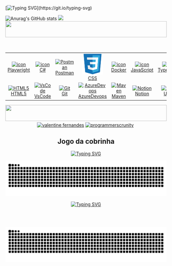 <!--Title @IasmineSilva-->
[![Typing SVG](https://readme-typing-svg.herokuapp.com?font=Fira+Code&pause=1000&color=A020F0&random=false&width=435&lines=Ol%C3%A1%2C+Me+chamo+Iasmine.+;Bem+vindo+ao+meu+perfil+no+Github!)](https://git.io/typing-svg)
<!--<div align="center">
</div>-->

![Anurag's GitHub stats](https://github-readme-stats.vercel.app/api?username=iasminesilva&show_icons=true&theme=buefy)
<img height="180em" src="https://github-readme-stats.vercel.app/api/top-langs/?username=iasminesilva&layout=compact&langs_count=7&theme=buefy"/>
<img width="100%" height="50" src="https://i.imgur.com/dBaSKWF.gif"/>
<div align="center">
  <a href="https://github.com/IasmineSilva">
   <br>
<table align="center">
  <tr>
    <td align="center" width="96">
      <a href="#macropower-tech">
        <img src="https://cdn.jsdelivr.net/gh/devicons/devicon@latest/icons/playwright/playwright-original.svg" alt="icon" width="65" height="65" />
      </a>
      <br>Playwright
    </td>
    <td align="center" width="96">
        <img src="https://techstack-generator.vercel.app/csharp-icon.svg" alt="icon" width="65" height="65" alt="csharp" />
      <br>C#
    </td>
    <td align="center" width="96">
        <img src="https://cdn.jsdelivr.net/gh/devicons/devicon@latest/icons/postman/postman-original.svg" width="65" height="65" alt="Postman" />
      <br>Postman
    </td>
    <td align="center" width="96">
        <img src="https://raw.githubusercontent.com/devicons/devicon/master/icons/css3/css3-original.svg" width="65" height="65" alt="CSS" />
      <br>CSS
    </td>
    <td align="center" width="96">
        <img src="https://techstack-generator.vercel.app/docker-icon.svg" alt="icon" width="65" height="65" />
      <br>Docker
    </td>
    <td align="center" width="96">
        <img src="https://techstack-generator.vercel.app/js-icon.svg" alt="icon" width="65" height="65" />
      <br>JavaScript
    </td>
    <td align="center" width="96">
        <img src="https://techstack-generator.vercel.app/ts-icon.svg" alt="icon" width="65" height="65" />
      <br>TypeScript
    </td>
    <td align="center" width="96">
        <img src="https://user-images.githubusercontent.com/25181517/192108372-f71d70ac-7ae6-4c0d-8395-51d8870c2ef0.png" width="65" height="65" alt="Git" />
      <br>Git
    </td>
    <td align="center" width="96">
        <img src="https://techstack-generator.vercel.app/github-icon.svg" width="65" height="65" alt="Github" />
      <br>Github
    </td>
    <tr>
     <td align="center"  width="96">
        <img src="https://skillicons.dev/icons?i=html" width="48" height="48" alt="HTML5" />
      <br>HTML5
    </td>
    </td>
    <td align="center" width="96">
      <img src="https://skillicons.dev/icons?i=vscode" width="48" height="48" alt="VsCode" />
      <br>VsCode
    </td>
    <td align="center" width="96"> 
        <img src="https://user-images.githubusercontent.com/25181517/192108372-f71d70ac-7ae6-4c0d-8395-51d8870c2ef0.png" width="48" height="48" alt="Git" />
      <br>Git
    </td>
   <td align="center" width="96"> 
        <img src="https://cdn.jsdelivr.net/gh/devicons/devicon@latest/icons/azuredevops/azuredevops-original.svg" width="48" height="48" alt="AzureDevops" />
      <br>AzureDevops
    </td>
   <td align="center" width="96"> 
        <img src="https://cdn.jsdelivr.net/gh/devicons/devicon@latest/icons/maven/maven-original.svg" width="48" height="48" alt="Maven" />
      <br>Maven
    </td>
     <td align="center" width="96">
        <img src="https://cdn.jsdelivr.net/gh/devicons/devicon@latest/icons/notion/notion-original.svg" width="65" height="65" alt="Notion" />
      <br>Notion
    </td>
     <td align="center" width="96">
        <img src="https://cdn.jsdelivr.net/gh/devicons/devicon@latest/icons/unity/unity-original.svg" width="65" height="65" alt="Unity" />
      <br>Unity
    </td>
    <td align="center" width="96">
        <img src="https://cdn.jsdelivr.net/gh/devicons/devicon@latest/icons/visualstudio/visualstudio-original.svg" width="65" height="65" alt="VisualStudio" />
      <br>VisualStudio
    </td>
     <td align="center" width="96">
        <img src="https://cdn.jsdelivr.net/gh/devicons/devicon@latest/icons/cypressio/cypressio-original.svg" width="48" height="48" alt="Cypress" />
      <br>Cypress
    </td>
</table>  
  
  <div>
    <img width="100%" height="50" src="https://i.imgur.com/dBaSKWF.gif"/>
    <a href="https://www.linkedin.com/in/iasmine-silva-5614611aa" target="blank"><img align="center" src="https://raw.githubusercontent.com/rahuldkjain/github-profile-readme-generator/master/src/images/icons/Social/linked-in-alt.svg" alt="valentine fernandes" height="30" width="40" /></a>
    <a href="https://instagram.com/iasmine__silva" target="blank"><img align="center" src="https://raw.githubusercontent.com/rahuldkjain/github-profile-readme-generator/master/src/images/icons/Social/instagram.svg" alt="programmerscrunity" height="30" width="40" /></a>
    <a href="https://instagram.com/iasmine__silva" target="blank"><img align="center" /></a>
  </div>
    
   <!------------------------------------------------Sneek Gusano-------------------------------------------->
   ## Jogo da cobrinha

<p align="center">
<a href="https://git.io/typing-svg"><img src="https://readme-typing-svg.demolab.com?font=Fira+Code&weight=50&size=25&pause=1000&color=007107&center=true&width=1000&lines=-------------------------------------------------------------------------------------------------" alt="Typing SVG" /></a>
</p> 
<picture>
  <source media="(prefers-color-scheme: dark)" srcset="https://raw.githubusercontent.com/iasminesilva/iasminesilva/output/github-contribution-grid-snake-dark.svg">
  <source media="(prefers-color-scheme: light)" srcset="https://raw.githubusercontent.com/iasminesilva/iasminesilva/output/github-contribution-grid-snake.svg">
  <img alt="github contribution grid snake animation" src="https://raw.githubusercontent.com/iasminesilva/iasminesilva/output/github-contribution-grid-snake.svg">
</picture>
<p align="center">
<a href="https://git.io/typing-svg"><img src="https://readme-typing-svg.demolab.com?font=Fira+Code&weight=50&size=25&pause=1000&color=007107&center=true&width=1000&lines=-------------------------------------------------------------------------------------------------" alt="Typing SVG" /></a>
</p> 
<br><br>

   ![snake gif](https://github.com/IasmineSilva/IasmineSilva/blob/output/github-contribution-grid-snake.svg)
